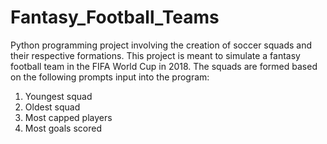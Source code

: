 # Fantasy_Football_Teams
Python programming project involving the creation of soccer squads and their respective formations. This project is meant to simulate a fantasy football team in the FIFA World Cup in 2018. The squads are formed based on the following prompts input into the program: 
1) Youngest squad
2) Oldest squad
3) Most capped players
4) Most goals scored
